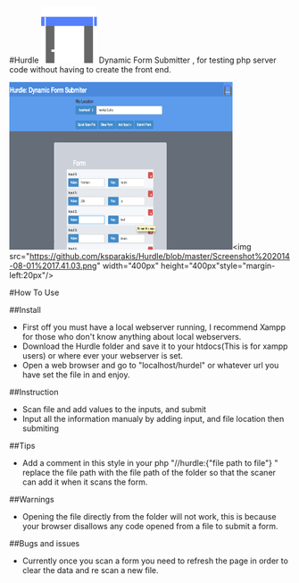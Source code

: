 #Hurdle  <img src="https://raw.githubusercontent.com/ksparakis/Hurdle/master/default_app_logo.png" width="100px" height="100px"/>
Dynamic Form Submitter , for testing php server code without having to create the front end.

 <img src="https://github.com/ksparakis/Hurdle/blob/master/Screenshot%202014-08-01%2017.40.42.png" width="400px" height="300px"/><img src="https://github.com/ksparakis/Hurdle/blob/master/Screenshot%202014-08-01%2017.41.03.png" width="400px" height="400px"style="margin-left:20px"/>
 
#How To Use

##Install
* First off you must have a local webserver running, I recommend Xampp for those who don't know anything about local webservers.
* Download the Hurdle folder and save it to your htdocs(This is for xampp users) or where ever your webserver is set.
* Open a web browser and go to "localhost/hurdel" or whatever url you have set the file in and enjoy.

##Instruction
* Scan file and add values to the inputs, and submit
* Input all the information manualy by adding input, and file location then submiting

##Tips
* Add a comment in this style in your php "//hurdle:{"file path to file"} "  replace the file path with the file path of the folder so that the scaner can add it when it scans the form.


##Warnings
- Opening the file directly from the folder will not work, this is because your browser disallows any code opened from a file to submit a form.

##Bugs and issues
* Currently once you scan a form you need to refresh the page in order to clear the data and re scan a new file.
